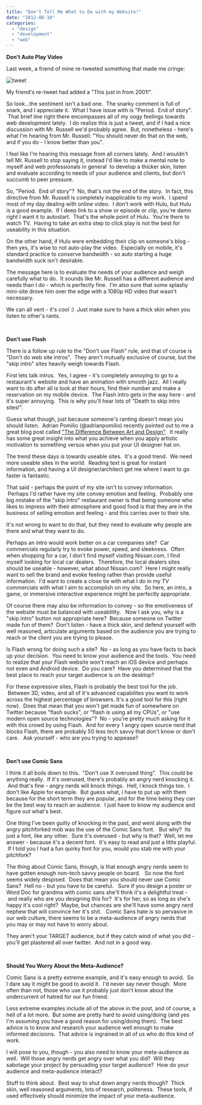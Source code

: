 ```yaml
---
title: "Don't Tell Me What to Do with my Website!"
date: "2012-08-10"
categories:
  - "design"
  - "development"
  - "web"
---
```


**Don't Auto Play Video**

Last week, a friend of mine re-tweeted something that made me cringe:

![tweet](https://d2ypg8o05lff0b.cloudfront.net/wp-content/uploads/2012/08/tweet1.jpg)

My friend's re-tweet had added a "This just in from 2001!".

So look...the sentiment isn't a bad one.  The snarky comment is full of snark, and I appreciate it.  What I have issue with is "Period.  End of story".  That brief line right there encompasses all of my oogy feelings towards web development lately.  I do realize this is just a tweet, and if I had a nice discussion with Mr. Russell we'd probably agree.  But, nonetheless - here's what I'm hearing from Mr. Russell: "You should never do that on the web, and if you do - I know better than you".

I feel like I'm hearing this message from all corners lately.  And I wouldn't tell Mr. Russell to stop saying it, instead I'd like to make a mental note to myself and web professionals in general  to develop a thicker skin, listen and evaluate according to needs of your audience and clients, but don't succumb to peer pressure.

So, "Period.  End of story"?  No, that's not the end of the story.  In fact, this directive from Mr. Russell is completely inapplicable to my work.  I spend most of my day dealing with online video.  I don't work with Hulu, but Hulu is a good example.  If I deep link to a show or episode or clip, you're damn right I want it to autostart.  That's the whole point of Hulu.  You're there to watch TV.  Having to take an extra step to click play is not the best for useability in this situation.

On the other hand, if Hulu were embedding their clip on someone's blog - then yes, it's wise to not auto-play the video.  Especially on mobile, it's standard practice to conserve bandwidth - so auto starting a huge bandwidth suck isn't desirable.

The message here is to evaluate the needs of your audience and weigh carefully what to do.  It sounds like Mr. Russell has a different audience and needs than I do - which is perfectly fine.  I'm also sure that some splashy mini-site drove him over the edge with a 1080p HD video that wasn't necessary.

We can all vent - it's cool :)  Just make sure to have a thick skin when you listen to other's rants.

 

**Don't use Flash**

There is a follow up rule to the "Don't use Flash" rule, and that of course is "Don't do web site intros".  They aren't mutually exclusive of course, but the "skip intro" sites heavily weigh towards Flash.

First lets talk intros.  Yes, I agree - it's completely annoying to go to a restaurant's website and have an animation with smooth jazz.  All I really want to do after all is look at their hours, find their number and make a reservation on my mobile device.  The Flash intro gets in the way here - and it's super annoying.  This is why you'll hear lots of "Death to skip intro sites!".

Guess what though, just because someone's ranting doesn't mean you should listen.  Adrian Pomilio (@adrianpomilio) recently pointed out to me a great blog post called ["The Difference Between Art and Design"](http://www.webdesignerdepot.com/2009/09/the-difference-between-art-and-design/).  It really has some great insight into what you achieve when you apply artistic motivation to something versus when you put your UI designer hat on.

The trend these days is towards useable sites.  It's a good trend.  We need more useable sites in the world.  Reading text is great for instant information, and having a UI designer/architect get me where I want to go faster is fantastic.

That said - perhaps the point of my site isn't to convey information.  Perhaps I'd rather have my site convey emotion and feeling.  Probably one big mistake of the "skip intro" restaurant owner is that being someone who likes to impress with their atmosphere and good food is that they are in the business of selling emotion and feeling - and this carries over to their site.

It's not wrong to want to do that, but they need to evaluate why people are there and what they want to do.

Perhaps an intro would work better on a car companies site?  Car commercials regularly try to evoke power, speed, and sleekness.  Often when shopping for a car, I don't find myself visiting Nissan.com, I find myself looking for local car dealers.  Therefore, the local dealers sites should be useable - however, what about Nissan.com?  Here I might really want to sell the brand and evoke feeling rather than provide useful information.  I'd want to create a close tie with what I do in my TV commercials with what I aim to accomplish on my site.  So here, an intro, a game, or immersive interactive experience might be perfectly appropriate.

Of course there may also be information to convey - so the emotiveness of the website must be balanced with useablility.   Now I ask you, why is a "skip intro" button not appropriate here?  Because someone on Twitter made fun of them?  Don't listen - have a thick skin, and defend yourself with well reasoned, articulate arguments based on the audience you are trying to reach or the client you are trying to please.

Is Flash wrong for doing such a site?  No - as long as you have facts to back up your decision.  You need to know your audience and the tools.  You need to realize that your Flash website won't reach an iOS device and perhaps not even and Android device.  Do you care?  Have you determined that the best place to reach your target audience is on the desktop?

For these expressive sites, Flash is probably the best tool for the job.  Between 3D, video, and all of it's advanced capabilites you want to work across the highest percentage of browsers. It's a good tool for this (right now).  Does that mean that you won't get made fun of somewhere on Twitter because "flash sucks", or "flash is using all my CPUs", or "use modern open source technologies"?  No - you're pretty much asking for it with this crowd by using Flash.  And for every 1 angry open source nerd that blocks Flash, there are probably 50 less tech savvy that don't know or don't care.   Ask yourself - who are you trying to appease?

 

**Don't use Comic Sans**

I think it all boils down to this.  "Don't use X overused thing".  This could be anything really.  If it's overused, there's probably an angry nerd knocking it.  And that's fine - angry nerds will knock things.  Hell, I knock things too.  I don't like Apple for example.  But guess what, i have to put up with them because for the short term they are popular, and for the time being they can be the best way to reach an audience.  I just have to know my audience and figure out what's best.

One thing I've been guilty of knocking in the past, and went along with the angry pitchforked mob was the use of the Comic Sans font.   But why?  Its just a font, like any other.  Sure it's overused - but why is that?  Well, let me answer - because it's a decent font.  It's easy to read and just a little playful.  If I told you I had a fun quirky font for you, would you stab me with your pitchfork?

The thing about Comic Sans, though, is that enough angry nerds seem to have gotten enough non-tech savvy people on board.   So now the font seems widely despised.  Does that mean you should never use Comic Sans?  Hell no - but you have to be careful.   Sure if you design a poster or Word Doc for grandma with comic sans she'll think it's a delightful treat -  and really who are you designing this for?  It's for her, so as long as she's happy it's cool right?  Maybe, but chances are she'll have some angry nerd nephew that will convince her it's shit.   Comic Sans hate is so pervasive in our web culture, there seems to be a meta-audience of angry nerds that you may or may not have to worry about.

They aren't your TARGET audience, but if they catch wind of what you did - you'll get plastered all over twitter.  And not in a good way.

 

**Should You Worry About the Meta-Audience?**

Comic Sans is a pretty extreme example, and it's easy enough to avoid.  So I dare say it might be good to avoid it.  I'd never say never though.  More often than not, those who use it probably just don't know about the undercurrent of hatred for our fun friend.

Less extreme examples include all of the above in the post, and of course, a hell of a lot more.  But some are pretty hard to avoid using/doing (and yes I'm assuming you have a good reason for using/doing them).  The best advice is to know and research your audience well enough to make informed decisions.  That advice is ingrained in all of us who do this kind of work.

I will pose to you, though - you also need to know your meta-audience as well.  Will those angry nerds get angry over what you did?  Will they sabotage your project by persuading your target audience?  How do your audience and meta-audience interact?

Stuff to think about.  Best way to shut down angry nerds though?  Thick skin, well reasoned arguments, lots of research, politeness.  These tools, if used effectively should minimize the impact of your meta-audience.
